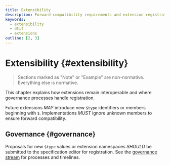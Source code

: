 ```yaml
---
title: Extensibility
description: Forward-compatibility requirements and extension registration guidance for DTIF.
keywords:
  - extensibility
  - dtif
  - extensions
outline: [2, 3]
---
```


# Extensibility {#extensibility}

> Sections marked as "Note" or "Example" are non-normative. Everything else is normative.

This chapter explains how extensions remain interoperable and where governance processes handle registration.

Future extensions _MAY_ introduce new `$type` identifiers
or members beginning with `$`. Implementations
_MUST_ ignore unknown members to ensure forward compatibility.

## Governance {#governance}

Proposals for new `$type` values or extension namespaces
_SHOULD_ be submitted to the specification editor for registration.
See the [governance stream](/governance/) for processes and timelines.
